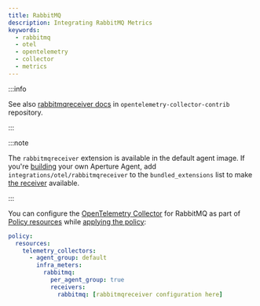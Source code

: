```yaml
---
title: RabbitMQ
description: Integrating RabbitMQ Metrics
keywords:
  - rabbitmq
  - otel
  - opentelemetry
  - collector
  - metrics
---
```


:::info

See also [rabbitmqreceiver docs][receiver] in `opentelemetry-collector-contrib`
repository.

:::

:::note

The `rabbitmqreceiver` extension is available in the default agent image. If
you're [building][build] your own Aperture Agent, add
`integrations/otel/rabbitmqreceiver` to the `bundled_extensions` list to make
[the receiver][receiver] available.

:::

You can configure the [OpenTelemetry Collector][opentelemetry-collector] for
RabbitMQ as part of [Policy resources][policy-resources] while [applying the
policy][applying-policy]:

```yaml
policy:
  resources:
    telemetry_collectors:
      - agent_group: default
        infra_meters:
          rabbitmq:
            per_agent_group: true
            receivers:
              rabbitmq: [rabbitmqreceiver configuration here]
```

[build]: /reference/aperturectl/build/agent/agent.md
[receiver]:
  https://github.com/open-telemetry/opentelemetry-collector-contrib/tree/main/receiver/rabbitmqreceiver
[opentelemetry-collector]: /reference/policies/spec.md#telemetry-collector
[applying-policy]: /use-cases/use-cases.md
[policy-resources]: /reference/policies/spec.md#resources
